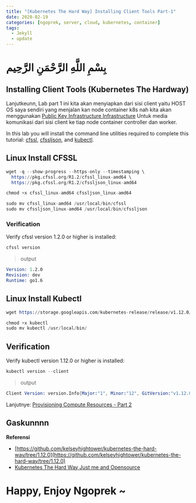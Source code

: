 ```yaml
---
title: "[Kubernetes The Hard Way] Installing Client Tools Part-1"
date: 2020-02-19
categories: [ngoprek, server, cloud, kubernetes, container]
tags:
  - Jekyll
  - update
---
```

# بِسْمِ اللَّهِ الرَّحْمَنِ الرَّحِيم
## Installing Client Tools (Kubernetes The Hardway)

Lanjutkeunn, Lab part 1 ini kita akan menyiapkan dari sisi client yaitu HOST OS saya sendiri yang menjalan kan node container k8s nah kita akan menggunakan [Public Key Infrastructure Infrastructure](https://en.wikipedia.org/wiki/Public_key_infrastructure)
Untuk media komunikasi dari sisi client ke tiap node container controller dan worker.

In this lab you will install the command line utilities required to complete this tutorial: [cfssl](https://github.com/cloudflare/cfssl), [cfssljson](https://github.com/cloudflare/cfssl), and [kubectl](https://kubernetes.io/docs/tasks/tools/install-kubectl).

## Linux Install CFSSL
```s
wget -q --show-progress --https-only --timestamping \
  https://pkg.cfssl.org/R1.2/cfssl_linux-amd64 \
  https://pkg.cfssl.org/R1.2/cfssljson_linux-amd64

chmod +x cfssl_linux-amd64 cfssljson_linux-amd64

sudo mv cfssl_linux-amd64 /usr/local/bin/cfssl
sudo mv cfssljson_linux-amd64 /usr/local/bin/cfssljson
```

### Verification
Verify cfssl version 1.2.0 or higher is installed:
```s
cfssl version
```
> output
```s
Version: 1.2.0
Revision: dev
Runtime: go1.6
```

## Linux Install Kubectl

```s
wget https://storage.googleapis.com/kubernetes-release/release/v1.12.0/bin/linux/amd64/kubectl

chmod +x kubectl
sudo mv kubectl /usr/local/bin/
```

## Verification
Verify kubectl version 1.12.0 or higher is installed:
```s
kubectl version --client
```
> output
```s
Client Version: version.Info{Major:"1", Minor:"12", GitVersion:"v1.12.0", GitCommit:"0ed33881dc4355495f623c6f22e7dd0b7632b7c0", GitTreeState:"clean", BuildDate:"2018-09-27T17:05:32Z", GoVersion:"go1.10.4", Compiler:"gc", Platform:"linux/amd64"}
```

Lanjutnye: [Provisioning Compute Resources - Part 2](03-compute-resources.md)

## Gaskunnnn

**Referensi**
* [https://github.com/kelseyhightower/kubernetes-the-hard-way/tree/1.12.0](https://github.com/kelseyhightower/kubernetes-the-hard-way/tree/1.12.0)
* [Kubernetes The Hard Way Just me and Opensource](https://www.youtube.com/watch?v=2bVK-e-GuYI&t=560s)

# Happy,  Enjoy Ngoprek ~
